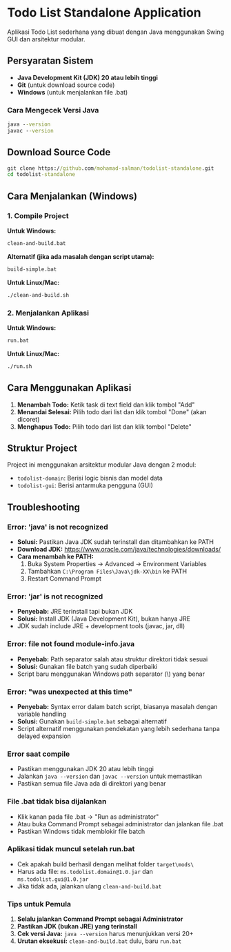 # Todo List Standalone Application

Aplikasi Todo List sederhana yang dibuat dengan Java menggunakan Swing GUI dan arsitektur modular.

## Persyaratan Sistem

- **Java Development Kit (JDK) 20 atau lebih tinggi**
- **Git** (untuk download source code)
- **Windows** (untuk menjalankan file .bat)

### Cara Mengecek Versi Java
```cmd
java --version
javac --version
```

## Download Source Code

```cmd
git clone https://github.com/mohamad-salman/todolist-standalone.git
cd todolist-standalone
```

## Cara Menjalankan (Windows)

### 1. Compile Project

**Untuk Windows:**
```cmd
clean-and-build.bat
```

**Alternatif (jika ada masalah dengan script utama):**
```cmd
build-simple.bat
```

**Untuk Linux/Mac:**
```bash
./clean-and-build.sh
```

### 2. Menjalankan Aplikasi

**Untuk Windows:**
```cmd
run.bat
```

**Untuk Linux/Mac:**
```bash
./run.sh
```

## Cara Menggunakan Aplikasi

1. **Menambah Todo:** Ketik task di text field dan klik tombol "Add"
2. **Menandai Selesai:** Pilih todo dari list dan klik tombol "Done" (akan dicoret)
3. **Menghapus Todo:** Pilih todo dari list dan klik tombol "Delete"

## Struktur Project

Project ini menggunakan arsitektur modular Java dengan 2 modul:
- `todolist-domain`: Berisi logic bisnis dan model data
- `todolist-gui`: Berisi antarmuka pengguna (GUI)

## Troubleshooting

### Error: 'java' is not recognized
- **Solusi:** Pastikan Java JDK sudah terinstall dan ditambahkan ke PATH
- **Download JDK:** https://www.oracle.com/java/technologies/downloads/
- **Cara menambah ke PATH:**
  1. Buka System Properties → Advanced → Environment Variables
  2. Tambahkan `C:\Program Files\Java\jdk-XX\bin` ke PATH
  3. Restart Command Prompt

### Error: 'jar' is not recognized
- **Penyebab:** JRE terinstall tapi bukan JDK
- **Solusi:** Install JDK (Java Development Kit), bukan hanya JRE
- JDK sudah include JRE + development tools (javac, jar, dll)

### Error: file not found module-info.java
- **Penyebab:** Path separator salah atau struktur direktori tidak sesuai
- **Solusi:** Gunakan file batch yang sudah diperbaiki
- Script baru menggunakan Windows path separator (\\) yang benar

### Error: "was unexpected at this time"
- **Penyebab:** Syntax error dalam batch script, biasanya masalah dengan variable handling
- **Solusi:** Gunakan `build-simple.bat` sebagai alternatif
- Script alternatif menggunakan pendekatan yang lebih sederhana tanpa delayed expansion

### Error saat compile
- Pastikan menggunakan JDK 20 atau lebih tinggi
- Jalankan `java --version` dan `javac --version` untuk memastikan
- Pastikan semua file Java ada di direktori yang benar

### File .bat tidak bisa dijalankan
- Klik kanan pada file .bat → "Run as administrator"
- Atau buka Command Prompt sebagai administrator dan jalankan file .bat
- Pastikan Windows tidak memblokir file batch

### Aplikasi tidak muncul setelah run.bat
- Cek apakah build berhasil dengan melihat folder `target\mods\`
- Harus ada file: `ms.todolist.domain@1.0.jar` dan `ms.todolist.gui@1.0.jar`
- Jika tidak ada, jalankan ulang `clean-and-build.bat`

### Tips untuk Pemula
1. **Selalu jalankan Command Prompt sebagai Administrator**
2. **Pastikan JDK (bukan JRE) yang terinstall**
3. **Cek versi Java:** `java --version` harus menunjukkan versi 20+
4. **Urutan eksekusi:** `clean-and-build.bat` dulu, baru `run.bat`
